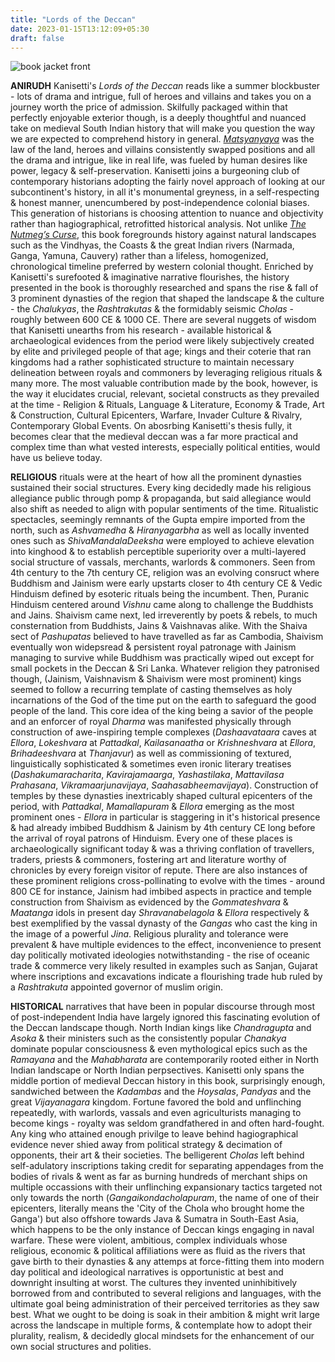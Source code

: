 ```yaml
---
title: "Lords of the Deccan"
date: 2023-01-15T13:12:09+05:30
draft: false
---
```


![book jacket front](/lords_of_the_deccan_cover.png "book cover jacket. all copyrights rest with the author & Juggernaut")

__ANIRUDH__ Kanisetti's _Lords of the Deccan_ reads like a summer blockbuster - lots of drama and intrigue, full of heroes and villains and takes you on a journey worth the price of admission. Skilfully packaged within that perfectly enjoyable exterior though, is a deeply thoughtful and nuanced take on medieval South Indian history that will make you question the way we are expected to comprehend history in general. [_Matsyanyaya_](https://www.britannica.com/topic/matsyanyaya) was the law of the land, heroes and villains consistently swapped positions and all the drama and intrigue, like in real life, was fueled by human desires like power, legacy & self-preservation. Kanisetti joins a burgeoning club of contemporary historians adopting the fairly novel approach of looking at our subcontinent's history, in all it's monumental greyness, in a self-respecting & honest manner, unencumbered by post-independence colonial biases. This generation of historians is choosing attention to nuance and objectivity rather than hagiographical, retrofitted historical analysis. Not unlike [_The Nutmeg’s Curse_](https://penguin.co.in/book/the-nutmegs-curse/), this book foregrounds history against natural landscapes such as the Vindhyas, the Coasts & the great Indian rivers (Narmada, Ganga, Yamuna, Cauvery) rather than a lifeless, homogenized, chronological timeline preferred by western colonial thought. Enriched by Kanisetti's surefooted & imaginative narrative flourishes, the history presented in the book is thoroughly researched and spans the rise & fall of 3 prominent dynasties of the region that shaped the landscape & the culture - the _Chalukyas_, the _Rashtrakutas_ & the formidably seismic _Cholas_ - roughly between 600 CE & 1000 CE. There are several nuggets of wisdom that Kanisetti unearths from his research - available historical & archaeological evidences from the period were likely subjectively created by elite and privileged people of that age; kings and their coterie that ran kingdoms had a rather sophisticated structure to maintain necessary delineation between royals and commoners by leveraging religious rituals & many more. The most valuable contribution made by the book, however, is the way it elucidates crucial, relevant, societal constructs as they prevailed at the time - Religion & Rituals, Language & Literature, Economy & Trade, Art & Construction, Cultural Epicenters, Warfare, Invader Culture & Rivalry, Contemporary Global Events. On abosrbing Kanisetti's thesis fully, it becomes clear that the medieval deccan was a far more practical and complex time than what vested interests, especially political entities, would have us believe today. 

__RELIGIOUS__ rituals were at the heart of how all the prominent dynasties sustained their social structures. Every king decidedly made his religious allegiance public through pomp & propaganda, but said allegiance would also shift as needed to align with popular sentiments of the time. Ritualistic spectacles, seemingly remnants of the Gupta empire imported from the north, such as _Ashvamedha_ & _Hiranyagarbha_ as well as locally invented ones such as _ShivaMandalaDeeksha_ were employed to achieve elevation into kinghood & to establish perceptible superiority over a multi-layered social structure of vassals, merchants, warlords & commoners. Seen from 4th century to the 7th century CE, religion was an evolving consruct where Buddhism and Jainism were early upstarts closer to 4th century CE & Vedic Hinduism defined by esoteric rituals being the incumbent. Then, Puranic Hinduism centered around _Vishnu_ came along to challenge the Buddhists and Jains. Shaivism came next, led irreverently by poets & rebels, to much consternation from Buddhists, Jains & Vaishnavas alike. With the Shaiva sect of _Pashupatas_ believed to have travelled as far as Cambodia, Shaivism eventually won widepsread & persistent royal patronage with Jainism managing to survive while Buddhism was practically wiped out except for small pockets in the Deccan & Sri Lanka. Whatever religion they patronised though, (Jainism, Vaishnavism & Shaivism were most prominent) kings seemed to follow a recurring template of casting themselves as holy incarnations of the God of the time put on the earth to safeguard the good people of the land. This core idea of the king being a savior of the people and an enforcer of royal _Dharma_ was manifested physically through construction of awe-inspiring temple complexes (_Dashaavataara_ caves at _Ellora_, _Lokeshvara_ at _Pattadkal_, _Kailasanaatha_ or _Krishneshvara_ at _Ellora_, _Brihadeeshvara_ at _Thanjavur_) as well as commissioning of textured, linguistically sophisticated & sometimes even ironic literary treatises (_Dashakumaracharita_, _Kavirajamaarga_, _Yashastilaka_, _Mattavilasa Prahasana_, _Vikramaarjunavijaya_, _Saahasabheemavijaya_). Construction of temples by these dynasties inextricably shaped cultural epicenters of the period, with _Pattadkal_, _Mamallapuram_ & _Ellora_ emerging as the most prominent ones - _Ellora_ in particular is staggering in it's historical presence & had already imbibed Buddhism & Jainism by 4th century CE long before the arrival of royal patrons of Hinduism. Every one of these places is archaeologically significant today & was a thriving conflation of travellers, traders, priests & commoners, fostering art and literature worthy of chronicles by every foreign visitor of repute. There are also instances of these prominent religions cross-pollinating to evolve with the times - around 800 CE for instance, Jainism had imbibed aspects in practice and temple construction from Shaivism as evidenced by the _Gommateshvara_ & _Maatanga_ idols in present day _Shravanabelagola_ & _Ellora_ respectively & best exemplified by the vassal dynasty of the _Gangas_ who cast the king in the image of a powerful _Jina_. Religious plurality and tolerance were prevalent & have multiple evidences to the effect, inconvenience to present day politically motivated ideologies notwithstanding - the rise of oceanic trade & commerce very likely resulted in examples such as Sanjan, Gujarat where inscriptions and excavations indicate a flourishing trade hub ruled by a _Rashtrakuta_ appointed governor of muslim origin.

__HISTORICAL__ narratives that have been in popular discourse through most of post-independent India have largely ignored this fascinating evolution of the Deccan landscape though. North Indian kings like _Chandragupta_ and _Asoka_ & their ministers such as the consistently popular _Chanakya_ dominate popular consciousness & even mythological epics such as the _Ramayana_ and the _Mahabharata_ are contemporarily rooted either in North Indian landscape or North Indian perpsectives. Kanisetti only spans the middle portion of medieval Deccan history in this book, surprisingly enough, sandwiched between the _Kadambas_ and the  _Hoysalas_, _Pandyas_ and the great _Vijayanagara_ kingdom. Fortune favored the bold and unflinching repeatedly, with warlords, vassals and even agriculturists managing to become kings - royalty was seldom grandfathered in and often hard-fought. Any king who attained enough privilge to leave behind hagiographical evidence never shied away from political strategy & decimation of opponents, their art & their societies. The belligerent _Cholas_ left behind self-adulatory inscriptions taking credit for separating appendages from the bodies of rivals & went as far as burning hundreds of merchant ships on multiple occassions with their unflinching expansionary tactics targeted not only towards the north (_Gangaikondacholapuram_, the name of one of their epicenters, literally means the 'City of the Chola who brought home the Ganga') but also offshore towards Java & Sumatra in South-East Asia, which happens to be the only instance of Deccan kings engaging in naval warfare. These were violent, ambitious, complex individuals whose religious, economic & political affiliations were as fluid as the rivers that gave birth to their dynasties & any attemps at force-fitting them into modern day political and ideological narratives is opportunistic at best and downright insulting at worst. The cultures they invented uninhibitively borrowed from and contributed to several religions and languages, with the ultimate goal being administration of their perceived territories as they saw best. What we ought to be doing is soak in their ambition & might writ large across the landscape in multiple forms, & contemplate how to adopt their plurality, realism, & decidedly glocal mindsets for the enhancement of our own social structures and polities.  